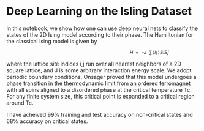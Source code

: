 # Deep Learning on the Isling Dataset

In this notebook, we show how one can use deep neural nets to classify the states of the 2D Ising model according to their phase. The Hamiltonian for the classical Ising model is given by

                                                 𝐻 = −𝐽 ∑⟨𝑖𝑗⟩𝑆𝑖𝑆𝑗 

where the lattice site indices i,j run over all nearest neighbors of a 2D square lattice, and J is some arbitrary interaction energy scale. We adopt periodic boundary conditions. Onsager proved that this model undergoes a phase transition in the thermodynamic limit from an ordered ferromagnet with all spins aligned to a disordered phase at the critical temperature Tc. For any finite system size, this critical point is expanded to a critical region around Tc.

I have acheived 99% training and test accuracy on non-critical states and 68% accuracy on critical states.

